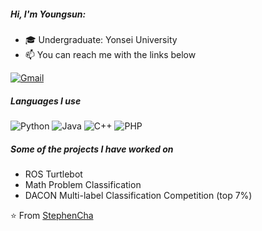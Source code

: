 ##### Hi, I'm Youngsun:

- 🎓 Undergraduate: Yonsei University
- :mailbox: You can reach me with the links below

[![Gmail](https://img.shields.io/badge/-GMAIL-D14836?style=for-the-badge&logo=gmail&logoColor=white)](mailto:wann_other99@yonsei.ac.kr)

##### Languages I use

![Python](https://img.shields.io/badge/Python-3776AB?style=for-the-badge&logo=python&logoColor=white)
![Java](https://img.shields.io/badge/Java-ED8B00?style=for-the-badge&logo=java&logoColor=white)
![C++](https://img.shields.io/badge/C%2B%2B-00599C?style=for-the-badge&logo=c%2B%2B&logoColor=white)
![PHP](https://img.shields.io/badge/PHP-777BB4?style=for-the-badge&logo=php&logoColor=white)

##### Some of the projects I have worked on

* ROS Turtlebot
* Math Problem Classification
* DACON Multi-label Classification Competition (top 7%)

⭐️ From [StephenCha](https://github.com/StephenCha)
